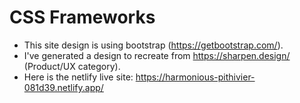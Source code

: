 # CSS Frameworks

- This site design is using bootstrap (https://getbootstrap.com/). 
- I've generated a design to recreate from https://sharpen.design/ (Product/UX category). 
- Here is the netlify live site: https://harmonious-pithivier-081d39.netlify.app/

